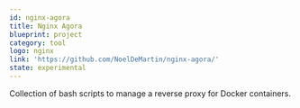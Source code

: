 ```yaml
---
id: nginx-agora
title: Nginx Agora
blueprint: project
category: tool
logo: nginx
link: 'https://github.com/NoelDeMartin/nginx-agora/'
state: experimental
---
```


Collection of bash scripts to manage a reverse proxy for Docker containers.
